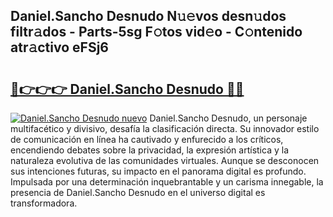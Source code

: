 ## Daniel.Sancho Desnudo N𝚞𝚎vos desn𝚞dos filtr𝚊dos - Parts-5sg F𝚘tos vid𝚎o - C𝚘ntenido atr𝚊ctivo eFSj6

# <h2><a href="http://mbduw2a.tromn.icu/?c=Daniel.Sancho+Desnudo">🔗👉👉👉 Daniel.Sancho Desnudo 🔗🔗</a></h2>

[![Daniel.Sancho Desnudo nuevo](https://i.imgur.com/pEAQMta.gif)](http://mbduw2a.tromn.icu/?c=Daniel.Sancho+Desnudo)
Daniel.Sancho Desnudo, un personaje multifacético y divisivo, desafía la clasificación directa. Su innovador estilo de comunicación en línea ha cautivado y enfurecido a los críticos, encendiendo debates sobre la privacidad, la expresión artística y la naturaleza evolutiva de las comunidades virtuales. Aunque se desconocen sus intenciones futuras, su impacto en el panorama digital es profundo. Impulsada por una determinación inquebrantable y un carisma innegable, la presencia de Daniel.Sancho Desnudo en el universo digital es transformadora.
